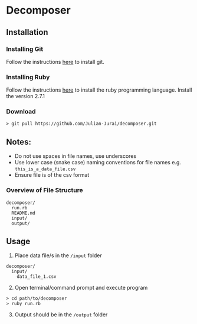 # Decomposer

## Installation

### Installing Git
Follow the instructions [here](https://git-scm.com/downloads) to install git.

### Installing Ruby
Follow the instructions [here](https://www.ruby-lang.org/en/documentation/installation/#rubyinstaller) to install the ruby programming language. Install the version 2.7.1

### Download
```
> git pull https://github.com/Julian-Jurai/decomposer.git
```

## Notes:
- Do not use spaces in file names, use underscores
- Use lower case (snake case) naming conventions for file names e.g. `this_is_a_data_file.csv`
- Ensure file is of the csv format

### Overview of File Structure
```
decomposer/
  run.rb
  README.md
  input/
  output/
```

## Usage

1. Place data file/s in the `/input` folder
```
decomposer/
  input/
    data_file_1.csv
```

2. Open terminal/command prompt and execute program

```
> cd path/to/decomposer
> ruby run.rb
```

3. Output should be in the `/output` folder
